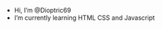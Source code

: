 -  Hi, I’m @Dioptric69
-  I’m currently learning HTML CSS and Javascript

<!---
Dioptric69/Dioptric69 is a ✨ special ✨ repository because its `README.md` (this file) appears on your GitHub profile.
You can click the Preview link to take a look at your changes.
--->
